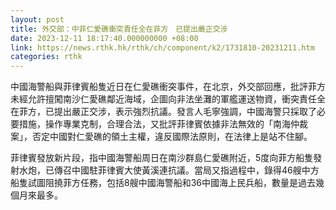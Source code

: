 ```yaml
---
layout: post
title: 外交部：中菲仁愛礁衝突責任全在菲方　已提出嚴正交涉
date: 2023-12-11 18:17:40.000000000 +08:00
link: https://news.rthk.hk/rthk/ch/component/k2/1731810-20231211.htm
categories: rthk
---
```


中國海警船與菲律賓船隻近日在仁愛礁衝突事件，在北京，外交部回應，批評菲方未經允許擅闖南沙仁愛礁鄰近海域，企圖向非法坐灘的軍艦運送物資，衝突責任全在菲方，已提出嚴正交涉，表示強烈抗議。發言人毛寧強調，中國海警只採取了必要措施，操作專業克制，合理合法，又批評菲律賓依據非法無效的「南海仲裁案」，否定中國對仁愛礁的領土主權，違反國際法原則，在法律上是站不住腳。  

菲律賓發放新片段，指中國海警船周日在南沙群島仁愛礁附近，5度向菲方船隻發射水炮，已傳召中國駐菲律賓大使黃溪連抗議。當局又指過程中，錄得46艘中方船隻試圖阻撓菲方任務，包括8艘中國海警船和36中國海上民兵船，數量是過去幾個月來最多。
